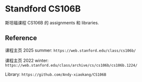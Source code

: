 # Standford CS106B

斯坦福课程 CS106B 的 assignments 和 libraries.

## Reference

课程主页 2025 summer: `https://web.stanford.edu/class/cs106b/`

课程主页 2022 winter: `https://web.stanford.edu/class/archive/cs/cs106b/cs106b.1224/`

Library: `https://github.com/Andy-xiaokang/CS106B`